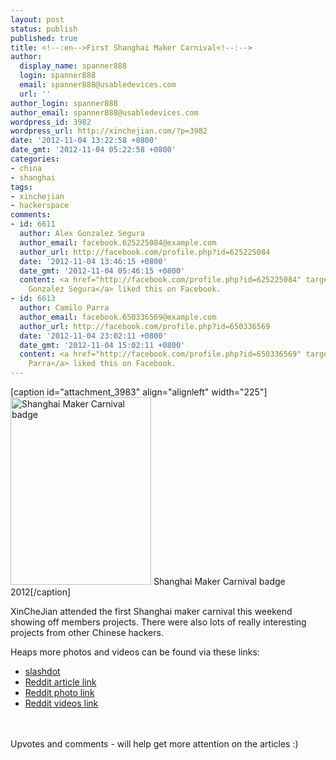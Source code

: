 ```yaml
---
layout: post
status: publish
published: true
title: <!--:en-->First Shanghai Maker Carnival<!--:-->
author:
  display_name: spanner888
  login: spanner888
  email: spanner888@usabledevices.com
  url: ''
author_login: spanner888
author_email: spanner888@usabledevices.com
wordpress_id: 3982
wordpress_url: http://xinchejian.com/?p=3982
date: '2012-11-04 13:22:58 +0800'
date_gmt: '2012-11-04 05:22:58 +0800'
categories:
- china
- shanghai
tags:
- xinchejian
- hackerspace
comments:
- id: 6611
  author: Alex Gonzalez Segura
  author_email: facebook.625225084@example.com
  author_url: http://facebook.com/profile.php?id=625225084
  date: '2012-11-04 13:46:15 +0800'
  date_gmt: '2012-11-04 05:46:15 +0800'
  content: <a href="http://facebook.com/profile.php?id=625225084" target="_blank">Alex
    Gonzalez Segura</a> liked this on Facebook.
- id: 6613
  author: Camilo Parra
  author_email: facebook.650336569@example.com
  author_url: http://facebook.com/profile.php?id=650336569
  date: '2012-11-04 23:02:11 +0800'
  date_gmt: '2012-11-04 15:02:11 +0800'
  content: <a href="http://facebook.com/profile.php?id=650336569" target="_blank">Camilo
    Parra</a> liked this on Facebook.
---
```

<p><!--:en-->[caption id="attachment_3983" align="alignleft" width="225"]<a href="http://xinchejian.com/2012/11/04/first-shanghai-maker-carnival/img_20121104_105728/" rel="attachment wp-att-3983"><img class="size-medium wp-image-3983" title="Shanghai Maker Carnival badge" src="http://xinchejian.com/wp-content/uploads/2012/11/IMG_20121104_105728-225x300.jpg" alt="Shanghai Maker Carnival badge" width="225" height="300" /></a> Shanghai Maker Carnival badge 2012[/caption]</p>
<p>XinCheJian attended the first Shanghai maker carnival this weekend showing off members projects. There were also lots of really interesting projects from other Chinese hackers.</p>
<p>Heaps more photos and videos can be found via these links:</p>
<ul>
<li><a title="Slashdot" href="http://slashdot.org/submission/2337035/first-shanghai-maker-carnival">slashdot</a></li>
<li><a title="Reddit article link" href=" http://www.reddit.com/r/opensourcehardware/comments/12k9by/first_shanghai_maker_carnival/">Reddit article link</a></li>
<li><a title="Reddit photo link" href="http://www.reddit.com/r/opensourcehardware/comments/12kc74/first_shanghai_maker_carnival_photos/">Reddit photo link</a></li>
<li><a title="Reddit videos link" href="http://www.reddit.com/r/opensourcehardware/comments/12la4b/first_shanghai_maker_carnival_videos/">Reddit videos link</a></li><br />
</ul><br />
Upvotes and comments - will help get more attention on the articles :)<!--:--><!--:zh-->
<p></p><br />
<!--:--></p>
